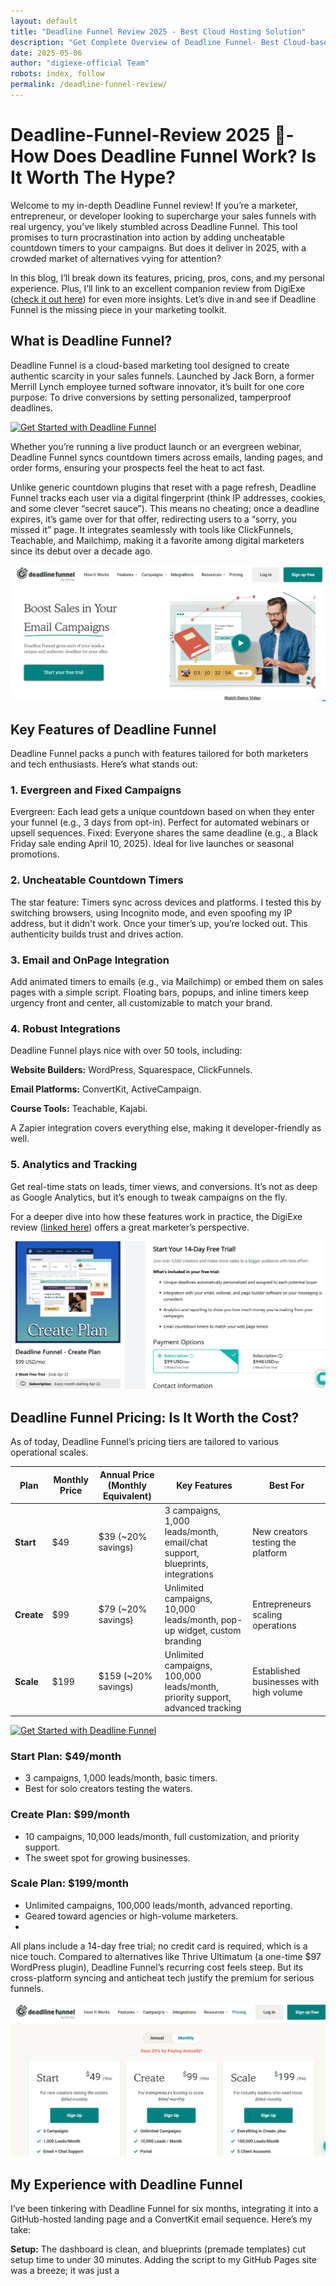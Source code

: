 ```yaml
---
layout: default
title: "Deadline Funnel Review 2025 - Best Cloud Hosting Solution"
description: "Get Complete Overview of Deadline Funnel- Best Cloud-based Marketing Tool"
date: 2025-05-06
author: "digiexe-official Team"
robots: index, follow
permalink: /deadline-funnel-review/
---
```


# Deadline-Funnel-Review 2025 🤩- How Does Deadline Funnel Work? Is It Worth The Hype?

Welcome to my in-depth Deadline Funnel review! If you’re a marketer, entrepreneur, or developer looking to supercharge your sales funnels with real urgency,
you’ve likely stumbled across Deadline Funnel. This tool promises to turn procrastination into action by adding uncheatable countdown timers to your campaigns. 
But does it deliver in 2025, with a crowded market of alternatives vying for attention? 

In this blog, I’ll break down its features, pricing, 
pros, cons, and my personal experience. Plus, I’ll link to an excellent companion review from DigiExe ([check it out here](https://digiexe.com/blog/deadline-funnel-review/)) for even more insights. 
Let’s dive in and see if Deadline Funnel is the missing piece in your marketing toolkit.

## What is Deadline Funnel?

Deadline Funnel is a cloud-based marketing tool designed to create authentic scarcity in your sales funnels. 
Launched by Jack Born, a former Merrill Lynch employee turned software innovator, it’s built for one core purpose: 
To drive conversions by setting personalized, tamperproof deadlines. 

[![Get Started with Deadline Funnel](https://img.shields.io/badge/Get%20Started%20with%20Deadline%20Funnel-Click%20Here-brightgreen)](https://www.deadlinefunnel.com)


Whether you’re running a live product launch or an evergreen webinar, 
Deadline Funnel syncs countdown timers across emails, landing pages, and order forms, ensuring your prospects feel the heat to act fast.

Unlike generic countdown plugins that reset with a page refresh, Deadline Funnel tracks each user via a digital fingerprint (think IP addresses, 
cookies, and some clever “secret sauce”). This means no cheating; once a deadline expires, it’s game over for that offer, redirecting users to
a “sorry, you missed it” page. It integrates seamlessly with tools like ClickFunnels, Teachable, and Mailchimp, making it a favorite among 
digital marketers since its debut over a decade ago.

![Deadline Funnel Review](https://raw.githubusercontent.com/digiexe-official/dg/refs/heads/main/imgs/deadlinefunnel/deadline%20funnel%20review.png)

## Key Features of Deadline Funnel

Deadline Funnel packs a punch with features tailored for both marketers and tech enthusiasts. Here’s what stands out:

### 1. Evergreen and Fixed Campaigns

Evergreen: Each lead gets a unique countdown based on when they enter your funnel (e.g., 3 days from opt-in). Perfect for automated webinars or upsell sequences.
Fixed: Everyone shares the same deadline (e.g., a Black Friday sale ending April 10, 2025). Ideal for live launches or seasonal promotions.

### 2. Uncheatable Countdown Timers

The star feature: Timers sync across devices and platforms. I tested this by switching browsers, using Incognito mode, and even spoofing my IP address, but it didn't work.
Once your timer’s up, you’re locked out. This authenticity builds trust and drives action.

### 3. Email and OnPage Integration

Add animated timers to emails (e.g., via Mailchimp) or embed them on sales pages with a simple script. Floating bars, popups, and inline timers keep urgency front and center, all customizable to match your brand.

### 4. Robust Integrations

Deadline Funnel plays nice with over 50 tools, including:

**Website Builders:** WordPress, Squarespace, ClickFunnels.

**Email Platforms:** ConvertKit, ActiveCampaign.

**Course Tools:** Teachable, Kajabi.

A Zapier integration covers everything else, making it developer-friendly as well.

### 5. Analytics and Tracking

Get real-time stats on leads, timer views, and conversions. It’s not as deep as Google Analytics, but it’s enough to tweak campaigns on the fly.

For a deeper dive into how these features work in practice, the DigiExe review ([linked here](https://digiexe.com/blog/deadline-funnel-review/)) offers a great marketer’s perspective.

![Deadline Funnel Features](https://raw.githubusercontent.com/digiexe-official/dg/refs/heads/main/imgs/deadlinefunnel/deadline%20funnel%20subscription.png)

## Deadline Funnel Pricing: Is It Worth the Cost?

As of today, Deadline Funnel’s pricing tiers are tailored to various operational scales. 

| Plan       | Monthly Price | Annual Price (Monthly Equivalent) | Key Features                                                                 | Best For                              |
|------------|---------------|-----------------------------------|------------------------------------------------------------------------------|---------------------------------------|
| **Start**  | $49           | $39 (~20% savings)                | 3 campaigns, 1,000 leads/month, email/chat support, blueprints, integrations | New creators testing the platform    |
| **Create** | $99           | $79 (~20% savings)                | Unlimited campaigns, 10,000 leads/month, pop-up widget, custom branding      | Entrepreneurs scaling operations      |
| **Scale**  | $199          | $159 (~20% savings)               | Unlimited campaigns, 100,000 leads/month, priority support, advanced tracking | Established businesses with high volume |

[![Get Started with Deadline Funnel](https://img.shields.io/badge/Get%20Started%20with%20Deadline%20Funnel-Click%20Here-brightgreen)](https://www.deadlinefunnel.com)

### Start Plan: $49/month
- 3 campaigns, 1,000 leads/month, basic timers.
- Best for solo creators testing the waters.

### Create Plan: $99/month
- 10 campaigns, 10,000 leads/month, full customization, and priority support.
- The sweet spot for growing businesses.

### Scale Plan: $199/month
- Unlimited campaigns, 100,000 leads/month, advanced reporting.
- Geared toward agencies or high-volume marketers.
- 
All plans include a 14-day free trial; no credit card is required, which is a nice touch.
Compared to alternatives like Thrive Ultimatum (a one-time $97 WordPress plugin),
Deadline Funnel’s recurring cost feels steep. But its cross-platform syncing and anticheat tech justify the premium for serious funnels.

![Deadline Funnel Pricing](https://raw.githubusercontent.com/digiexe-official/dg/refs/heads/main/imgs/deadlinefunnel/deadline%20pricing.png)


## My Experience with Deadline Funnel
I’ve been tinkering with Deadline Funnel for six months, integrating it into a GitHub-hosted landing page and a ConvertKit email sequence.
Here’s my take:

**Setup:** The dashboard is clean, and blueprints (premade templates) cut setup time to under 30 minutes. Adding the script to my GitHub Pages site was a breeze; it was just a <script> tag in the header.
**Results:** For an evergreen eBook offer, I set a 72-hour deadline. Conversions jumped from 2% to 5% not millions, but a solid $500 boost on 200 leads. The real-time timer in emails was the clincher.
**Learning Curve** Nontechies might fumble with integrations at first, but the help docs and chat support (replies within an hour) smoothed it out.
I’d rate it 4.5/5. It’s not perfect (more on that later), but it’s a game-changer for driving action.

## Pros & Cons of Deadline Funnel

| Pros of Deadline Funnel                          | Cons of Deadline Funnel                          |
|--------------------------------------------------|--------------------------------------------------|
| **Authentic Scarcity**: No fake timers here. Once it’s done, it’s done, building trust with your audience. | **Pricey**: $49/month for 3 campaigns is a hurdle for bootstrappers. Thrive Ultimatum’s one-time fee looks tempting by comparison. |
| **Ease of Use**: Intuitive interface and blueprints make it accessible, even for GitHub devs new to marketing. | **Load Time**: Timers take as fast as 12 seconds to render |
| **Customization**: Match timers to your brand’s colors and fonts, which are crucial for a polished look. | **Limited Dynamic Text**: You’re stuck with one deadline format per campaign, more flexibility would be nice. |
| **Integration Power**: Hooks into almost any stack, from WordPress to custom GitHub projects. | |
| **Support**: Fast, friendly responses via chat or email. | The DigiExe review echoes some of these gripe |


## How does Deadline Funnel stack up? Let’s compare:

**Thrive Ultimatum:** $97 one-time (WordPress only). Cheaper but lacks cross-device syncing and email timers.
**ClickFunnels Countdown:** Included in ClickFunnels ($97$297/month). Robust for full funnels but less focused on evergreen urgency.
**Convertri:** $75/month with timers. Fast pages, but weaker scarcity features.
Deadline Funnel wins on authenticity and integrations, but budget-conscious GitHub devs might lean toward Thrive for one-off projects.

[![Get Started with Deadline Funnel](https://img.shields.io/badge/Get%20Started%20with%20Deadline%20Funnel-Click%20Here-brightgreen)](https://www.deadlinefunnel.com)

## Who Should Use Deadline Funnel?

It’s not for everyone. Here’s the fit:

**Marketers:** If you run evergreen funnels or launches, this is your MVP.
**Course Creators:** Pair it with Teachable for limited-time offers.
**Developers:** Perfect for GitHubhosted sales pages needing urgency without complex backend work.
**Small Businesses:** Start with the $49 plan to test ROI.
Skip it if you’re a casual blogger or can’t justify the recurring cost.

## Frequently Asked Questions (FAQs) about Deadline Funnel

### 1. What is Deadline Funnel?

Deadline Funnel is a marketing tool designed to create personalized countdown timers, deadlines, and evergreen sales funnels. It helps marketers create a sense of urgency, driving conversions by adding time-sensitive offers to sales pages, email campaigns, and more.

### 2. How does Deadline Funnel work?

Deadline Funnel uses automated timers and deadlines that are tied to each individual user’s behavior. These deadlines can be triggered by actions such as clicks, sign-ups, or purchases, ensuring that the timer counts down from when the person first interacts with your offer.

### 3. Is Deadline Funnel easy to integrate with my existing tools?

Yes, Deadline Funnel integrates seamlessly with most major email marketing platforms, such as Mailchimp, ActiveCampaign, and ConvertKit, as well as landing page builders and webinar tools. It also offers APIs for more custom integrations.

### 4. Can I create evergreen funnels with Deadline Funnel?

Yes! Deadline Funnel is specifically built to allow you to create evergreen funnels, meaning your offer deadlines are personalized for each visitor based on their interactions. This creates a sense of urgency without needing to run live promotions.

### 5. What types of deadlines can I set up with Deadline Funnel?

You can set up various types of deadlines, including:
- Fixed date deadlines (e.g., an offer ends on a specific day)
- Evergreen deadlines (personalized for each individual user based on their start time)
- Action-based deadlines (countdown timers that are triggered based on specific user actions)

### 6. Can I use Deadline Funnel for email marketing?

Absolutely! Deadline Funnel works great with email marketing. You can send personalized emails that include countdown timers, showing recipients exactly how much time they have left to take action.

### 7. Does Deadline Funnel work with affiliate marketing?

Yes, Deadline Funnel can be used for affiliate marketing. You can set up affiliate links that include time-sensitive offers, so your affiliates can promote the urgency of the offer and boost conversions.

### 8. Is there a free trial available for Deadline Funnel?

Deadline Funnel offers a free trial for new users, allowing you to test out its features and see if it fits your needs. You can explore its functionality and see how it integrates with your existing workflows.

### 9. How much does Deadline Funnel cost?

Deadline Funnel offers several pricing plans based on your business needs. Pricing starts at $49/month, with a higher tier for more advanced features, such as additional funnels, integrations, and advanced automation.

### 10. Can I track the performance of my deadlines and funnels?

Yes, Deadline Funnel provides detailed analytics and reporting, allowing you to track conversion rates, how many people have interacted with your timers, and the overall success of your campaigns. This data helps you optimize your funnel for better results.

### 11. Does Deadline Funnel offer customer support?

Yes, Deadline Funnel offers customer support through email, live chat, and a comprehensive help center. They provide a range of guides, tutorials, and FAQs to help you get the most out of the tool.

### 12. Can Deadline Funnel be used for webinars?

Yes, Deadline Funnel is highly effective for webinar marketing. You can use it to create urgency by setting deadlines for webinar registrations, promotions, or follow-ups, which helps increase attendee sign-ups and engagement.

## Alternatives to Deadline Funnel

## 1. Thrive Ultimatum

### Pricing:
- **Single Site License**: $97 (one-time payment)
- **Unlimited Site License**: $147 (one-time payment)

### Features:
- **Evergreen Campaigns**: Create automated urgency with customizable countdown timers.
- **Exit-Intent Popups**: Display popups to users about to leave your site with countdown timers.
- **Urgency and Scarcity Elements**: Set up countdowns for specific dates or actions like purchases.
- **Customization**: Fully customizable design for timers and popups.
- **Integrations**: Works seamlessly with WordPress and integrates with email marketing tools like Mailchimp, ActiveCampaign, and ConvertKit.

### Why Deadline Funnel is Better:
- **Advanced Personalization**: Deadline Funnel excels in personalized deadlines for individual users based on their actions, something Thrive Ultimatum lacks to the same degree.
- **Better Support**: Deadline Funnel offers more customer support options and detailed tutorials.
- **More Integrations**: While Thrive Ultimatum is great for WordPress users, Deadline Funnel offers broader integrations with tools like webinar platforms, CRMs, and more.

---

## 2. ClickFunnels

### Pricing:
- **Basic Plan**: $147/month
- **Platinum Plan**: $197/month
- **Two Comma Club Plan**: $2,497/month

### Features:
- **Sales Funnels**: Create complete sales funnels, from landing pages to email marketing.
- **Built-in Email Automation**: Includes an email autoresponder and automation features.
- **A/B Testing**: Test different landing pages and sales funnels.
- **One-Time Payment Options**: ClickFunnels offers lifetime access for those who want a one-time payment option.
- **Built-in Payment Gateways**: Integrates with payment systems like Stripe and PayPal.

### Why Deadline Funnel is Better:
- **Focused on Urgency**: Deadline Funnel specializes in creating urgency with personalized deadlines and countdowns. It offers more specific features around urgency and scarcity than ClickFunnels.
- **More Targeted Deadlines**: ClickFunnels provides limited options for setting deadlines, while Deadline Funnel allows for advanced, personalized deadlines based on user behavior.
- **Pricing Flexibility**: Deadline Funnel’s pricing is more affordable, especially for smaller businesses or creators, compared to ClickFunnels' higher monthly costs.

---

## 3. OptinMonster

### Pricing:
- **Basic Plan**: $9/month
- **Plus Plan**: $19/month
- **Pro Plan**: $29/month
- **Growth Plan**: $49/month

### Features:
- **Popups and Forms**: OptinMonster specializes in popups, exit-intent forms, and lead generation forms.
- **Countdown Timers**: Includes urgency-driven countdown timers that can be added to popups or landing pages.
- **Targeting and Triggering**: Advanced targeting features like geo-location, page targeting, and exit-intent technology.
- **A/B Testing**: Built-in A/B testing to optimize your conversion rates.

### Why Deadline Funnel is Better:
- **Evergreen Urgency**: OptinMonster focuses primarily on popups and forms, whereas Deadline Funnel is dedicated to creating evergreen personalized countdowns that work in conjunction with email marketing and automated campaigns.
- **Higher Conversion Rate for Urgency**: Deadline Funnel’s personalized urgency leads to better conversions in ongoing campaigns, as it targets users individually based on their behavior. OptinMonster's urgency elements are not as deeply personalized.
- **Higher Flexibility for Email Marketing**: Deadline Funnel integrates with email marketing platforms and adjusts deadlines based on individual user actions, a feature that is more advanced than OptinMonster's limited urgency options.

---

## 4. Scarcity Samurai

### Pricing:
- **Basic Plan**: $47 (one-time payment)
- **Advanced Plan**: $97 (one-time payment)

### Features:
- **Countdown Timers**: Display time-sensitive offers with countdown timers.
- **Evergreen Campaigns**: Create automated, personalized offers based on user behavior.
- **Cart Abandonment**: Use timers to bring back cart abandoners with personalized deadlines.
- **Simple Setup**: Easy to set up on your site with minimal technical knowledge.

### Why Deadline Funnel is Better:
- **Advanced Deadline Personalization**: While Scarcity Samurai is effective, Deadline Funnel provides more advanced personalization options, tracking user behavior and actions more closely for a more tailored experience.
- **Better Support & Resources**: Deadline Funnel offers extensive customer support, including detailed guides and live chat, which is more comprehensive than what Scarcity Samurai offers.
- **More Integration Options**: Deadline Funnel provides deeper integrations with email marketing platforms, webinars, CRMs, and more, offering better overall functionality for marketers running complex sales funnels.

---

## 5. Thrive Themes (Thrive Leads)

### Pricing:
- **Thrive Leads**: $67/year for a single site
- **Thrive Suite**: $228/year (includes all Thrive Themes plugins)

### Features:
- **Lead Generation**: Thrive Leads is primarily focused on collecting leads through opt-ins, with exit popups, slide-ins, and more.
- **Countdown Timers**: Includes customizable countdown timers for scarcity and urgency.
- **A/B Testing**: Built-in A/B testing for optimizing opt-in forms.
- **Advanced Analytics**: Track the performance of forms and conversions.

### Why Deadline Funnel is Better:
- **Comprehensive Deadline Tracking**: Thrive Leads is primarily focused on lead generation, while Deadline Funnel is specifically designed for managing personalized countdowns and deadlines. Deadline Funnel provides more targeted and actionable urgency features.
- **Evergreen Features**: Deadline Funnel offers more advanced evergreen campaign features, ideal for marketers who need automated campaigns that don’t rely on a fixed timeline.
- **Flexible Integrations**: Deadline Funnel offers better integrations with email marketing tools, CRMs, and webinar platforms, making it a more powerful choice for businesses running complex sales funnels.

---

Quick Links

- [Pressable Review](https://digiexe-official.github.io/dg/pressable-review/)
- [Samcart Review](https://digiexe-official.github.io/dg/samcart-review/)
- [Adplexity Review](https://digiexe-official.github.io/dg/adplexity-review/)

## Final Verdict: Is the Deadline Funnel Worth It?

[Deadline Funnel](https://www.crowdmob.com/recommends/deadlinefunnel/) isn’t cheap, but it’s a precision tool that delivers. It's unbeatable timers, seamless integrations, 
and ease of use make it a standout for serious marketers and devs alike.
I’d say it’s a solid investment if your funnel’s already converting. Think of it as the turbocharger, not the engine.

 The 14-day trial’s risk-free set up a quick campaign and watch the magic happen. 
 Got thoughts or results to share? Drop a comment below or ping me on GitHub I’d love to hear how it works for you! 

 [![Get Started with Deadline Funnel](https://img.shields.io/badge/Get%20Started%20with%20Deadline%20Funnel-Click%20Here-brightgreen)](https://www.deadlinefunnel.com)

 
